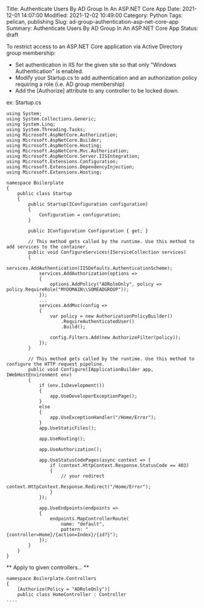 Title: Authenticate Users By AD Group In An ASP.NET Core App
Date: 2021-12-01 14:07:00
Modified: 2021-12-02 10:49:00
Category: Python
Tags: pelican, publishing
Slug: ad-group-authentication-asp-net-core-app
Summary: Authenticate Users By AD Group In An ASP.NET Core App
Status: draft


To restrict access to an ASP.NET Core application via Active Directory group membership:

- Set authentication in IIS for the given site so that only "Windows Authentication" is enabled.
- Modify your Startup.cs to add authentication and an authorization policy requiring a role (i.e. AD group membership)
- Add the [Authorize] attribute to any controller to be locked down.

ex: Startup.cs

    using System;
    using System.Collections.Generic;
    using System.Linq;
    using System.Threading.Tasks;
    using Microsoft.AspNetCore.Authorization;
    using Microsoft.AspNetCore.Builder;
    using Microsoft.AspNetCore.Hosting;
    using Microsoft.AspNetCore.Mvc.Authorization;
    using Microsoft.AspNetCore.Server.IISIntegration;
    using Microsoft.Extensions.Configuration;
    using Microsoft.Extensions.DependencyInjection;
    using Microsoft.Extensions.Hosting;

    namespace Boilerplate
    {
        public class Startup
        {
            public Startup(IConfiguration configuration)
            {
                Configuration = configuration;
            }

            public IConfiguration Configuration { get; }

            // This method gets called by the runtime. Use this method to add services to the container.
            public void ConfigureServices(IServiceCollection services)
            {
                services.AddAuthentication(IISDefaults.AuthenticationScheme);
                services.AddAuthorization(options =>
                {
                    options.AddPolicy("ADRoleOnly", policy => policy.RequireRole("MYDOMAIN\\SOMEADGROUP"));
                });
                ...
                services.AddMvc(config =>
                {
                    var policy = new AuthorizationPolicyBuilder()
                        .RequireAuthenticatedUser()
                        .Build();

                    config.Filters.Add(new AuthorizeFilter(policy));
                });
            }

            // This method gets called by the runtime. Use this method to configure the HTTP request pipeline.
            public void Configure(IApplicationBuilder app, IWebHostEnvironment env)
            {
                if (env.IsDevelopment())
                {
                    app.UseDeveloperExceptionPage();
                }
                else
                {
                    app.UseExceptionHandler("/Home/Error");
                }
                app.UseStaticFiles();

                app.UseRouting();

                app.UseAuthorization();

                app.UseStatusCodePages(async context => {
                    if (context.HttpContext.Response.StatusCode == 403)
                    {
                        // your redirect
                        context.HttpContext.Response.Redirect("/Home/Error");
                    }
                });

                app.UseEndpoints(endpoints =>
                {
                    endpoints.MapControllerRoute(
                        name: "default",
                        pattern: "{controller=Home}/{action=Index}/{id?}");
                });
            }
        }
    }

** Apply to given controllers... **

    namespace Boilerplate.Controllers
    {
        [Authorize(Policy = "ADRoleOnly")]
        public class HomeController : Controller
    ....
